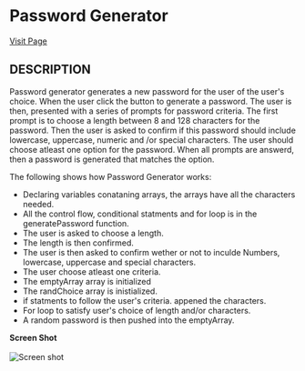 # **Password Generator**
[Visit Page](https://umairali-bit.github.io/password-generator/ "Password Generator")


## **DESCRIPTION**
Password generator generates a new password for the user of the user's choice. When the user click the button to generate a password. The user is then, presented with a series of prompts for password criteria. The first prompt is to choose a length between 8 and 128 characters for the password. Then the user is asked to confirm if this password should include lowercase, uppercase, numeric and /or special characters. The user should choose atleast one option for the password. When all prompts are answerd, then a password is generated that matches the option. 



The following shows how Password Generator works:

* Declaring variables conataning arrays, the   arrays have all the characters needed.
* All the control flow, conditional statments    and for loop is in the generatePassword function.  
* The user is asked to choose a length. 
* The length is then confirmed.
* The user is then asked to confirm wether or not to inculde Numbers, lowercase, uppercase and special characters. 
* The user choose atleast one criteria.
* The emptyArray array is initialized
* The randChoice array is inistialized.
* if statments to follow the user's criteria.    appened the characters. 
* For loop to satisfy user's choice of length and/or characters.
* A random password is then pushed into the emptyArray.


**Screen Shot**
  <br>
  <br>
![Screen shot](/assets/images/umairali-bit.github.io_horiseon_%20(1).png)
